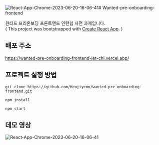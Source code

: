 ![React-App-Chrome-2023-06-20-16-06-41](https://github.com/Heojiyeon/wanted-pre-onboarding-frontend/assets/33304871/177a61ad-6d2b-4e5e-b5f4-1fff8c8c418c)# Wanted-pre-onboarding-frontend

원티드 프리온보딩 프론트엔드 인턴쉽 사전 과제입니다.\
( This project was bootstrapped with [Create React App](https://github.com/facebook/create-react-app). )

## 배포 주소
https://wanted-pre-onboarding-frontend-jet-chi.vercel.app/

## 프로젝트 실행 방법


```
git clone https://github.com/Heojiyeon/wanted-pre-onboarding-frontend.git
```

```
npm install
```

```
npm start
```

## 데모 영상
![React-App-Chrome-2023-06-20-16-06-41](https://github.com/Heojiyeon/wanted-pre-onboarding-frontend/assets/33304871/8e4138ac-e7cf-4595-8cfc-56d5b09d576c)

